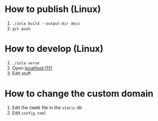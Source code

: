 # How to publish (Linux)

1. `./zola build --output-dir docs`
1. `git push`

# How to develop (Linux)

1. `./zola serve`
1. Open [localhost:1111](http://localhost:1111)
1. Edit stuff

# How to change the custom domain

1. Edit the `CNAME` file in the `static` dir
1. Edit `config.toml`